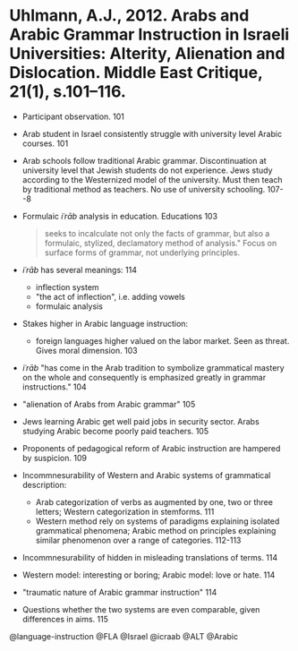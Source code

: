 # Uhlmann, A.J., 2012. Arabs and Arabic Grammar Instruction in Israeli Universities: Alterity, Alienation and Dislocation. Middle East Critique, 21(1), s.101–116.

- Participant observation. 101

- Arab student in Israel consistently struggle with university level Arabic courses. 101

- Arab schools follow traditional Arabic grammar. Discontinuation at university level that Jewish students do not experience. Jews study according to the Westernized model of the university. Must then teach by traditional method as teachers. No use of university schooling. 107--8

- Formulaic *iʿrāb* analysis in education. Educations 103

  > seeks to incalculate not only the facts of grammar, but also a formulaic, stylized, declamatory method of analysis." Focus on surface forms of grammar, not underlying principles.

- *iʿrāb* has several meanings: 114
  - inflection system
  - "the act of inflection", i.e. adding vowels
  - formulaic analysis

- Stakes higher in Arabic language instruction:
  - foreign languages higher valued on the labor market. Seen as threat. Gives moral dimension. 103

- *iʿrāb* "has come in the Arab tradition to symbolize grammatical mastery on the whole and consequently is emphasized greatly in grammar instructions." 104

- "alienation of Arabs from Arabic grammar" 105

- Jews learning Arabic get well paid jobs in security sector. Arabs studying Arabic become poorly paid teachers. 105

- Proponents of pedagogical reform of Arabic instruction are hampered by suspicion. 109

- Incommnesurability of Western and Arabic systems of grammatical description:
  - Arab categorization of verbs as augmented by one, two or three letters; Western categorization in stemforms. 111
  - Western method rely on systems of paradigms explaining isolated grammatical phenomena; Arabic method on principles explaining similar phenomenon over a range of categories. 112-113

- Incommnesurability of hidden in misleading translations of terms. 114

- Western model: interesting or boring; Arabic model: love or hate. 114

- "traumatic nature of Arabic grammar instruction" 114

- Questions whether the two systems are even comparable, given differences in aims. 115

@language-instruction
@FLA
@Israel
@icraab
@ALT
@Arabic
